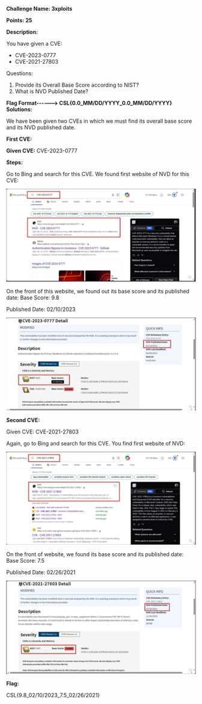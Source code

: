 ﻿**Challenge Name: 3xploits** 

**Points: 25** 

**Description:** 

You have given a CVE: 

- CVE-2023-0777 
- CVE-2021-27803 

Questions: 

1. Provide its Overall Base Score according to NIST? 
1. What is NVD Published Date? 

**Flag Format------> CSL{0.0\_MM/DD/YYYY\_0.0\_MM/DD/YYYY} Solutions:** 

We have been given two CVEs in which we must find its overall base score and its NVD published date. 

**First CVE:**  

**Given CVE:** CVE-2023-0777   

**Steps:** 

Go to Bing and search for this CVE. We found first website of NVD for this CVE: 

![](001.jpeg)

On the front of this website, we found out its base score and its published date: Base Score: 9.8 

Published Date: 02/10/2023 

![](002.jpeg)

**Second CVE:** 

Given CVE: CVE-2021-27803   

Again, go to Bing and search for this CVE. You find first website of NVD: 

![](003.jpeg)

On the front of website, we found its base score and its published date: Base Score: 7.5 

Published Date: 02/26/2021 

![](004.jpeg)

**Flag:** 

CSL{9.8\_02/10/2023\_7.5\_02/26/2021}
